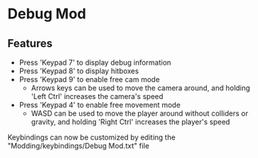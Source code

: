 # Debug Mod

## Features
- Press 'Keypad 7' to display debug information
- Press 'Keypad 8' to display hitboxes
- Press 'Keypad 9' to enable free cam mode
  - Arrows keys can be used to move the camera around, and holding 'Left Ctrl' increases the camera's speed
- Press 'Keypad 4' to enable free movement mode
  - WASD can be used to move the player around without colliders or gravity, and holding 'Right Ctrl' increases the player's speed

Keybindings can now be customized by editing the "Modding/keybindings/Debug Mod.txt" file
